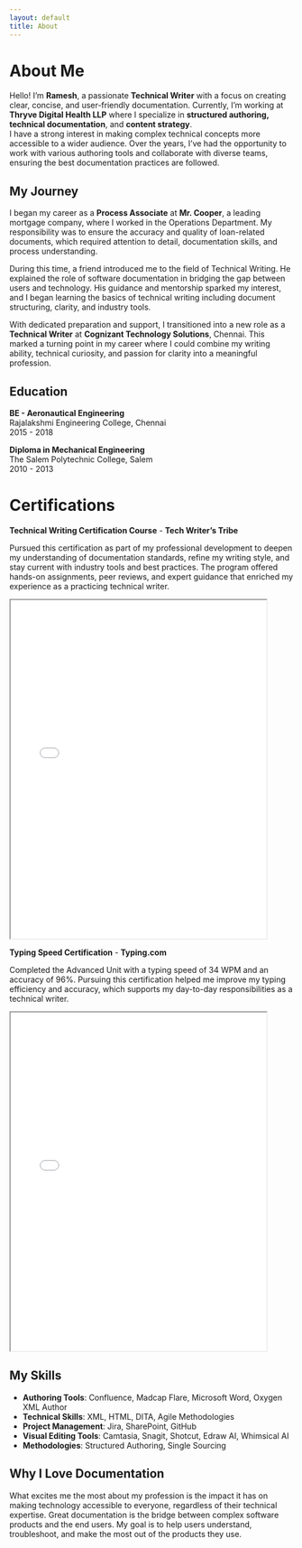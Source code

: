 ```yaml
---
layout: default
title: About
---
```


# About Me

Hello! I’m **Ramesh**, a passionate **Technical Writer** with a focus on creating clear, concise, and user-friendly documentation. Currently, I’m working at **Thryve Digital Health LLP** where I specialize in **structured authoring, technical documentation**, and **content strategy**.  
I have a strong interest in making complex technical concepts more accessible to a wider audience. Over the years, I’ve had the opportunity to work with various authoring tools and collaborate with diverse teams, ensuring the best documentation practices are followed.

## My Journey

I began my career as a **Process Associate** at **Mr. Cooper**, a leading mortgage company, where I worked in the Operations Department. My responsibility was to ensure the accuracy and quality of loan-related documents, which required attention to detail, documentation skills, and process understanding.

During this time, a friend introduced me to the field of Technical Writing. He explained the role of software documentation in bridging the gap between users and technology. His guidance and mentorship sparked my interest, and I began learning the basics of technical writing including document structuring, clarity, and industry tools.

With dedicated preparation and support, I transitioned into a new role as a **Technical Writer** at **Cognizant Technology Solutions**, Chennai. This marked a turning point in my career where I could combine my writing ability, technical curiosity, and passion for clarity into a meaningful profession.

## Education

**BE - Aeronautical Engineering**   
Rajalakshmi Engineering College, Chennai  
2015 - 2018

**Diploma in Mechanical Engineering**   
The Salem Polytechnic College, Salem  
2010 - 2013

# Certifications

**Technical Writing Certification Course** - **Tech Writer’s Tribe**

Pursued this certification as part of my professional development to deepen my understanding of documentation standards, refine my writing style, and stay current with industry tools and best practices. The program offered hands-on assignments, peer reviews, and expert guidance that enriched my experience as a practicing technical writer.

<iframe src="documents/Ramesh_TWT_Cert.pdf" width="90%" height="600px">
    This browser does not support PDFs. Please download the PDF to view it:
    <a href="documents/Ramesh_TWT_Cert.pdf">Download PDF</a>.
</iframe>

**Typing Speed Certification** - **Typing.com**

Completed the Advanced Unit with a typing speed of 34 WPM and an accuracy of 96%. Pursuing this certification helped me improve my typing efficiency and accuracy, which supports my day-to-day responsibilities as a technical writer.

<iframe src="documents/Touch_typing_Cert.pdf" width="90%" height="600px">
    This browser does not support PDFs. Please download the PDF to view it:
    <a href="documents/Touch_typing_Cert.pdf">Download PDF</a>.
</iframe>

## My Skills

- **Authoring Tools**: Confluence, Madcap Flare, Microsoft Word, Oxygen XML Author
- **Technical Skills**: XML, HTML, DITA, Agile Methodologies
- **Project Management**: Jira, SharePoint, GitHub
- **Visual Editing Tools**: Camtasia, Snagit, Shotcut, Edraw AI, Whimsical AI
- **Methodologies**: Structured Authoring, Single Sourcing
 
## Why I Love Documentation

What excites me the most about my profession is the impact it has on making technology accessible to everyone, regardless of their technical expertise. Great documentation is the bridge between complex software products and the end users. My goal is to help users understand, troubleshoot, and make the most out of the products they use.


